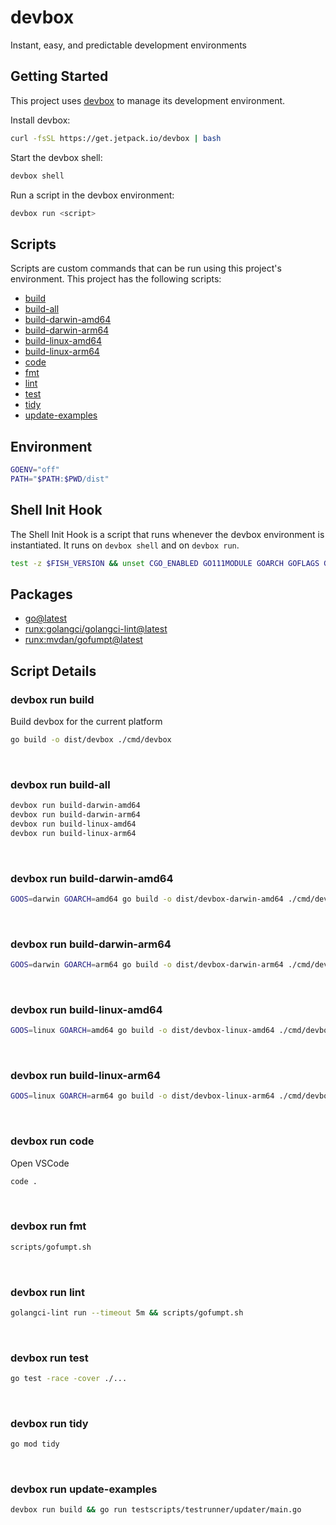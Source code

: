 <!-- gen-readme start - generated by https://github.com/jetpack-io/devbox/ -->
# devbox

Instant, easy, and predictable development environments

## Getting Started
This project uses [devbox](https://github.com/jetpack-io/devbox) to manage its development environment.

Install devbox:
```sh
curl -fsSL https://get.jetpack.io/devbox | bash
```

Start the devbox shell:
```sh 
devbox shell
```

Run a script in the devbox environment:
```sh
devbox run <script>
```
## Scripts
Scripts are custom commands that can be run using this project's environment. This project has the following scripts:

* [build](#devbox-run-build)
* [build-all](#devbox-run-build-all)
* [build-darwin-amd64](#devbox-run-build-darwin-amd64)
* [build-darwin-arm64](#devbox-run-build-darwin-arm64)
* [build-linux-amd64](#devbox-run-build-linux-amd64)
* [build-linux-arm64](#devbox-run-build-linux-arm64)
* [code](#devbox-run-code)
* [fmt](#devbox-run-fmt)
* [lint](#devbox-run-lint)
* [test](#devbox-run-test)
* [tidy](#devbox-run-tidy)
* [update-examples](#devbox-run-update-examples)

## Environment

```sh
GOENV="off"
PATH="$PATH:$PWD/dist"
```

## Shell Init Hook
The Shell Init Hook is a script that runs whenever the devbox environment is instantiated. It runs 
on `devbox shell` and on `devbox run`.
```sh
test -z $FISH_VERSION && unset CGO_ENABLED GO111MODULE GOARCH GOFLAGS GOMOD GOOS GOROOT GOTOOLCHAIN GOWORK
```

## Packages

* [go@latest](https://www.nixhub.io/packages/go)
* [runx:golangci/golangci-lint@latest](https://www.github.com/golangci/golangci-lint)
* [runx:mvdan/gofumpt@latest](https://www.github.com/mvdan/gofumpt)

## Script Details

### devbox run build
Build devbox for the current platform
```sh
go build -o dist/devbox ./cmd/devbox
```
&ensp;

### devbox run build-all
```sh
devbox run build-darwin-amd64
devbox run build-darwin-arm64
devbox run build-linux-amd64
devbox run build-linux-arm64
```
&ensp;

### devbox run build-darwin-amd64
```sh
GOOS=darwin GOARCH=amd64 go build -o dist/devbox-darwin-amd64 ./cmd/devbox
```
&ensp;

### devbox run build-darwin-arm64
```sh
GOOS=darwin GOARCH=arm64 go build -o dist/devbox-darwin-arm64 ./cmd/devbox
```
&ensp;

### devbox run build-linux-amd64
```sh
GOOS=linux GOARCH=amd64 go build -o dist/devbox-linux-amd64 ./cmd/devbox
```
&ensp;

### devbox run build-linux-arm64
```sh
GOOS=linux GOARCH=arm64 go build -o dist/devbox-linux-arm64 ./cmd/devbox
```
&ensp;

### devbox run code
Open VSCode
```sh
code .
```
&ensp;

### devbox run fmt
```sh
scripts/gofumpt.sh
```
&ensp;

### devbox run lint
```sh
golangci-lint run --timeout 5m && scripts/gofumpt.sh
```
&ensp;

### devbox run test
```sh
go test -race -cover ./...
```
&ensp;

### devbox run tidy
```sh
go mod tidy
```
&ensp;

### devbox run update-examples
```sh
devbox run build && go run testscripts/testrunner/updater/main.go
```
&ensp;



<!-- gen-readme end -->

